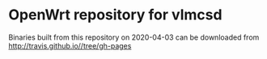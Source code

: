 OpenWrt repository for vlmcsd
========
Binaries built from this repository on 2020-04-03 can be downloaded from http://travis.github.io//tree/gh-pages
